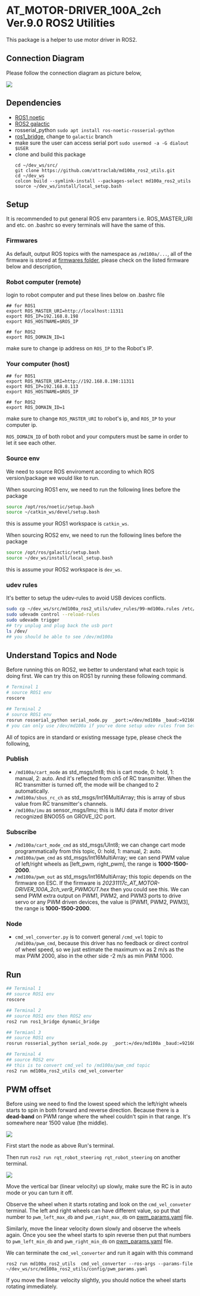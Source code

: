 # AT_MOTOR-DRIVER_100A_2ch Ver.9.0 ROS2 Utilities

This package is a helper to use motor driver in ROS2.

## Connection Diagram

Please follow the connection diagram as picture below,

![](images/atcrawler_ROS_connection.jpeg)

## Dependencies

- [ROS1 noetic](http://wiki.ros.org/noetic/Installation/Ubuntu)
- [ROS2 galactic](https://docs.ros.org/en/galactic/Installation/Ubuntu-Install-Debians.html)
- rosserial_python `sudo apt install ros-noetic-rosserial-python`
- [ros1_bridge](https://github.com/ros2/ros1_bridge), change to `galactic` branch
- make sure the user can access serial port `sudo usermod -a -G dialout $USER`
- clone and build this package
	```
	cd ~/dev_ws/src/
	git clone https://github.com/attraclab/md100a_ros2_utils.git
	cd ~/dev_ws
	colcon build --symlink-install --packages-select md100a_ros2_utils
	source ~/dev_ws/install/local_setup.bash
	```

## Setup

It is recommended to put general ROS env paramters i.e. ROS_MASTER_URI and etc. on .bashrc so every terminals will have the same of this.

### Firmwares

As default, output ROS topics with the namespace as `/md100a/...`, all of the firmware is stored at [firmwares folder](./firmwares), please check on the listed firmware below and description,

### Robot computer (remote)

login to robot computer and put these lines below on .bashrc file

```
## for ROS1
export ROS_MASTER_URI=http://localhost:11311
export ROS_IP=192.168.8.198
export ROS_HOSTNAME=$ROS_IP

## for ROS2
export ROS_DOMAIN_ID=1
```

make sure to change ip address on `ROS_IP` to the Robot's IP.

### Your computer (host)
```
## for ROS1
export ROS_MASTER_URI=http://192.168.8.198:11311
export ROS_IP=192.168.8.113
export ROS_HOSTNAME=$ROS_IP

## for ROS2
export ROS_DOMAIN_ID=1
```

make sure to change `ROS_MASTER_URI` to robot's ip, and `ROS_IP` to your computer ip.

`ROS_DOMAIN_ID` of both robot and your computers must be same in order to let it see each other.

### Source env

We need to source ROS enviroment according to which ROS version/package we would like to run.

When sourcing ROS1 env, we need to run the following lines before the package
```sh
source /opt/ros/noetic/setup.bash
source ~/catkin_ws/devel/setup.bash
```
this is assume your ROS1 workspace is `catkin_ws`.

When sourcing ROS2 env, we need to run the following lines before the package
```sh
source /opt/ros/galactic/setup.bash
source ~/dev_ws/install/local_setup.bash
```
this is assume your ROS2 workspace is `dev_ws`.

### udev rules

It's better to setup the udev-rules to avoid USB devices conflicts.

```sh
sudo cp ~/dev_ws/src/md100a_ros2_utils/udev_rules/99-md100a.rules /etc/udev/rules.d/
sudo udevadm control --reload-rules
sudo udevadm trigger
## try unplug and plug back the usb port
ls /dev/
## you should be able to see /dev/md100a
```

## Understand Topics and Node

Before running this on ROS2, we better to understand what each topic is doing first. We can try this on ROS1 by running these following command.

```sh
# Terminal 1
# source ROS1 env
roscore

## Terminal 2
# source ROS1 env
rosrun rosserial_python serial_node.py  _port:=/dev/md100a _baud:=921600
# you can only use /dev/md100a if you've done setup udev rules from Setup step above. 
```

All of topics are in standard or existing message type, please check the following,

### Publish

- `/md100a/cart_mode` as std_msgs/Int8; this is cart mode, 0: hold, 1: manual, 2: auto. And it's reflected from ch5 of RC transmitter. When the RC transmitter is turned off, the mode will be changed to 2 automatically.
- `/md100a/sbus_rc_ch` as std_msgs/Int16MultiArray; this is array of sbus value from RC transmitter's channels.
- `/md100a/imu` as sensor_msgs/Imu; this is IMU data if motor driver recognized BNO055 on GROVE_I2C port.


### Subscribe

- `/md100a/cart_mode_cmd` as std_msgs/UInt8; we can change cart mode programmatically from this topic, 0: hold, 1: manual, 2: auto.
- `/md100a/pwm_cmd` as std_msgs/Int16MultiArray;  we can send PWM value of left/right wheels as [left_pwm, right_pwm], the range is **1000-1500-2000**.
- `/md100a/pwm_out` as std_msgs/Int16MultiArray; this topic depends on the firmware on ESC. If the firmware is *20231117c_AT_MOTOR-DRIVER_100A_2ch_ver9_PWMOUT.hex* then you could see this. We can send PWM extra output on PWM1, PWM2, and PWM3 ports to drive servo or any PWM driven devices, the value is [PWM1, PWM2, PWM3], the range is **1000-1500-2000**.

### Node

- `cmd_vel_converter.py` is to convert general `/cmd_vel` topic to `/md100a/pwm_cmd`, because this driver has no feedback or direct control of wheel speed, so we just estimate the maximum vx as 2 m/s as the max PWM 2000, also in the other side -2 m/s as min PWM 1000.

## Run

```sh
## Terminal 1
## source ROS1 env
roscore

## Terminal 2
## source ROS1 env then ROS2 env
ros2 run ros1_bridge dynamic_bridge

## Termianl 3
## source ROS1 env
rosrun rosserial_python serial_node.py  _port:=/dev/md100a _baud:=921600

## Terminal 4
## source ROS2 env
## this is to convert cmd_vel to /md100a/pwm_cmd topic
ros2 run md100a_ros2_utils cmd_vel_converter
``` 

## PWM offset

Before using we need to find the lowest speed which the left/right wheels starts to spin in both forward and reverse direction. Because there is a **dead-band** on PWM range where the wheel couldn't spin in that range. It's somewhere near 1500 value (the middle).

![](images/deadband.png)


First start the node as above Run's terminal.

Then run `ros2 run rqt_robot_steering rqt_robot_steering` on another terminal.

![](images/rqt_robot_steering.png)

Move the vertical bar (linear velocity) up slowly, make sure the RC is in auto mode or you can turn it off.

Observe the wheel when it starts rotating and look on the `cmd_vel_conveter` terminal. The left and right wheels can have different value, so put that number to `pwm_left_max_db` and `pwm_right_max_db` on [pwm_params.yaml](./config/pwm_params.yaml) file.

Similarly, move the linear velocity down slowly and observe the wheels again. Once you see the wheel starts to spin reverse then put that numbers to `pwm_left_min_db` and `pwm_right_min_db` on [pwm_params.yaml](./config/pwm_params.yaml)  file.

We can terminate the `cmd_vel_converter` and run it again with this command 

`ros2 run md100a_ros2_utils  cmd_vel_converter --ros-args --params-file ~/dev_ws/src/md100a_ros2_utils/config/pwm_params.yaml`

If you move the linear velocity slightly, you should notice the wheel starts rotating immediately.

